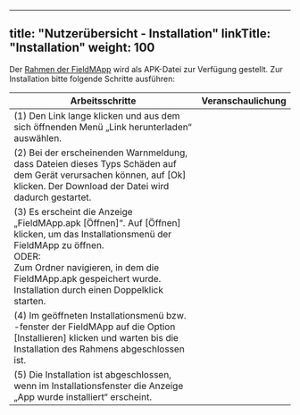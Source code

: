 
---
title: "Nutzerübersicht - Installation"
linkTitle: "Installation"
weight: 100
---

Der [Rahmen der FieldMApp]() wird als APK-Datei zur Verfügung gestellt. Zur Installation bitte folgende Schritte ausführen: 

| Arbeitsschritte | Veranschaulichung |
| ------ | :-----: |
| (1) Den Link lange klicken und aus dem sich öffnenden Menü „Link herunterladen“ auswählen.  |  |
| (2) Bei der erscheinenden Warnmeldung, dass Dateien dieses Typs Schäden auf dem Gerät verursachen können, auf [Ok] klicken. Der Download der Datei wird dadurch gestartet. |  |
| (3) Es erscheint die Anzeige „FieldMApp.apk [Öffnen]“. Auf [Öffnen] klicken, um das Installationsmenü der FieldMApp zu öffnen. <br> ODER: <br> Zum Ordner navigieren, in dem die FieldMApp.apk gespeichert wurde. Installation durch einen Doppelklick starten.  |  |
| (4) Im geöffneten Installationsmenü bzw. -fenster der FieldMApp auf die Option [Installieren] klicken und warten bis die Installation des Rahmens abgeschlossen ist.  |  |
| (5) Die Installation ist abgeschlossen, wenn im Installationsfenster die Anzeige „App wurde installiert“ erscheint. |  |